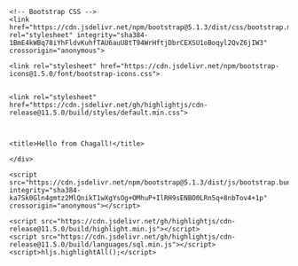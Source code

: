 <!doctype html>
<html lang="en">
  <head>
    <!-- Required meta tags -->
    <meta charset="utf-8">
    <meta name="viewport" content="width=device-width, initial-scale=1">

    <!-- Bootstrap CSS -->
    <link href="https://cdn.jsdelivr.net/npm/bootstrap@5.1.3/dist/css/bootstrap.min.css" rel="stylesheet" integrity="sha384-1BmE4kWBq78iYhFldvKuhfTAU6auU8tT94WrHftjDbrCEXSU1oBoqyl2QvZ6jIW3" crossorigin="anonymous">

    <link rel="stylesheet" href="https://cdn.jsdelivr.net/npm/bootstrap-icons@1.5.0/font/bootstrap-icons.css">


    <link rel="stylesheet" href="https://cdn.jsdelivr.net/gh/highlightjs/cdn-release@11.5.0/build/styles/default.min.css">



    <title>Hello from Chagall!</title>
  </head>
  <body>
    <div class="container">

        

    </div>

    <script src="https://cdn.jsdelivr.net/npm/bootstrap@5.1.3/dist/js/bootstrap.bundle.min.js" integrity="sha384-ka7Sk0Gln4gmtz2MlQnikT1wXgYsOg+OMhuP+IlRH9sENBO0LRn5q+8nbTov4+1p" crossorigin="anonymous"></script>

    <script src="https://cdn.jsdelivr.net/gh/highlightjs/cdn-release@11.5.0/build/highlight.min.js"></script>
    <script src="https://cdn.jsdelivr.net/gh/highlightjs/cdn-release@11.5.0/build/languages/sql.min.js"></script>
    <script>hljs.highlightAll();</script>

  </body>
</html>